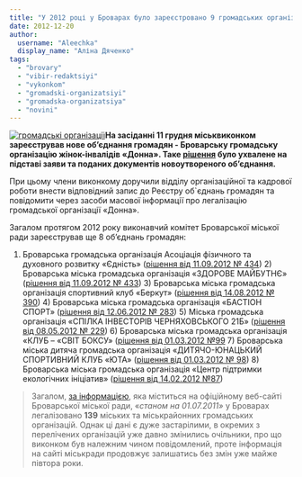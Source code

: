 ```yaml
---
title: "У 2012 році у Броварах було зареєстровано 9 громадських організацій"
date: 2012-12-20
author: 
  username: "Aleechka"
  display_name: "Аліна Дяченко"
tags: 
  - "brovary"
  - "vibir-redaktsiyi"
  - "vykonkom"
  - "gromadski-organizatsiyi"
  - "gromadska-organizatsiya"
  - "novini"
---
```


[![](https://mpz.brovary.org/wp-content/uploads/2012/12/gromadski-organizatsiyi.jpg "громадські організації")](https://mpz.brovary.org/wp-content/uploads/2012/12/gromadski-organizatsiyi.jpg)**На засіданні 11 грудня міськвиконком зареєстрував нове об’єднання громадян - Броварську громадську організацію жінок-інвалідів «Донна». Таке [рішення](http://docs.pravo-znaty.org.ua/p6280/11.12.2012/588) було ухвалене на підставі заяви та поданих документів новоутвореного об’єднання.**

При цьому члени виконкому доручили відділу організаційної та кадрової роботи внести відповідний запис до Реєстру об\`єднань громадян та повідомити через засоби масової інформації про легалізацію громадської організації «Донна».

Загалом протягом 2012 року виконавчий комітет Броварської міської ради зареєстрував ще 8 об’єднань громадян:

1) Броварська громадська організація Асоціація фізичного та духовного розвитку «Єдність» ([рішення від 11.09.2012 № 434](http://docs.pravo-znaty.org.ua/p4032/11.09.2012/434)) 2) Броварська міська громадська організація «ЗДОРОВЕ МАЙБУТНЄ» ([рішення від 11.09.2012 № 433](http://docs.pravo-znaty.org.ua/p4033/11.09.2012/433)) 3) Броварська міська громадська організація спортивний клуб «Беркут» ([рішення від 14.08.2012 № 390](http://docs.pravo-znaty.org.ua/p3875/14.08.2012/390)) 4) Броварська міська громадська організація «БАСТІОН СПОРТ» ([рішення від 12.06.2012 № 283](http://docs.pravo-znaty.org.ua/p3092/12.06.2012/283)) 5) Міська громадська організація «СПІЛКА ІНВЕСТОРІВ ЧЕРНЯХОВСЬКОГО 21Б» ([рішення від 08.05.2012 № 229](http://docs.pravo-znaty.org.ua/p1532/08.05.2012/229)) 6) Броварська міська громадська організація «КЛУБ – «СВІТ БОКСУ» ([рішення від 01.03.2012 №99](http://docs.pravo-znaty.org.ua/p819/01.03.2012/99) 7) Броварська міська дитяча громадська організація «ДИТЯЧО-ЮНАЦЬКИЙ СПОРТИВНИЙ КЛУБ «ЮТА» ([рішення від 01.03.2012 № 98](http://docs.pravo-znaty.org.ua/p820/01.03.2012/98)) 8) Броварська міська громадська організація «Центр підтримки екологічних ініціатив» ([рішення від 14.02.2012 №87](http://docs.pravo-znaty.org.ua/p638/14.02.2012/87))

> Загалом, [за інформацією](http://brovary.kiev.ua/grom_org), яка міститься на офіційному веб-сайті Броварської міської ради, «_станом на 01.07.2011»_ у Броварах легалізовано **139** міських та міськрайонних громадських організацій. Однак ці дані є дуже застарілими, в окремих з перелічених організацій уже давно змінились очільники, про що виконком був належним чином повідомлений, проте інформація на сайті міськради продовжує залишатись без змін уже майже півтора роки.
